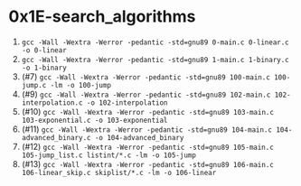 # 0x1E-search_algorithms

1. `gcc -Wall -Wextra -Werror -pedantic -std=gnu89 0-main.c 0-linear.c -o 0-linear`
2. `gcc -Wall -Wextra -Werror -pedantic -std=gnu89 1-main.c 1-binary.c -o 1-binary`
3. (#7) `gcc -Wall -Wextra -Werror -pedantic -std=gnu89 100-main.c 100-jump.c -lm -o 100-jump`
4. (#9) `gcc -Wall -Wextra -Werror -pedantic -std=gnu89 102-main.c 102-interpolation.c -o 102-interpolation`
5. (#10) `gcc -Wall -Wextra -Werror -pedantic -std=gnu89 103-main.c 103-exponential.c -o 103-exponential`
6. (#11) `gcc -Wall -Wextra -Werror -pedantic -std=gnu89 104-main.c 104-advanced_binary.c -o 104-advanced_binary`
7. (#12) `gcc -Wall -Wextra -Werror -pedantic -std=gnu89 105-main.c 105-jump_list.c listint/*.c -lm -o 105-jump`
8. (#13) `gcc -Wall -Wextra -Werror -pedantic -std=gnu89 106-main.c 106-linear_skip.c skiplist/*.c -lm -o 106-linear`
